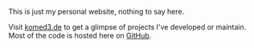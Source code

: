 This is just my personal website, nothing to say here.

Visit [komed3.de](https://komed3.de) to get a glimpse of projects I've developed or maintain. Most of the code is hosted here on [GitHub](https://github.com/komed3).
